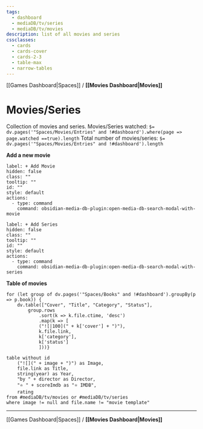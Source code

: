 ```yaml
---
tags:
  - dashboard
  - mediaDB/tv/series
  - mediaDB/tv/movies
description: list of all movies and series
cssclasses:
  - cards
  - cards-cover
  - cards-2-3
  - table-max
  - narrow-tables
---
```


[[Games Dashboard|Spaces]] / **[[Movies Dashboard|Movies]]**
# Movies/Series
Collection of movies and series.
Movies/Series watched: `$= dv.pages('"Spaces/Movies/Entries" and !#dashboard').where(page => page.watched ==true).length`
Total number of movies/series: `$= dv.pages('"Spaces/Movies/Entries" and !#dashboard').length`

**Add a new movie**

```meta-bind-button
label: + Add Movie
hidden: false
class: ""
tooltip: ""
id: ""
style: default
actions:
  - type: command
    command: obsidian-media-db-plugin:open-media-db-search-modal-with-movie
```

```meta-bind-button
label: + Add Series
hidden: false
class: ""
tooltip: ""
id: ""
style: default
actions:
  - type: command
    command: obsidian-media-db-plugin:open-media-db-search-modal-with-series
```

**Table of movies**
```dataviewjs
for (let group of dv.pages('"Spaces/Books" and !#dashboard').groupBy(p => p.book)) {
	dv.table(["Cover", "Title", "Category", "Status"], 
		group.rows 
			.sort(k => k.file.ctime, 'desc')
			.map(k => [
			("![|100](" + k['cover'] + ")"),
			k.file.link, 
			k['category'],
			k['status']
			]))}
```
```dataview
table without id 
	("![](" + image + ")") as Image,
	file.link as Title,
	string(year) as Year, 
	"by " + director as Director,
	"⭐ " + scoreImdb as "⭐ IMDB",
	rating
from #mediaDB/tv/movies or #mediaDB/tv/series  
where image != null and file.name != "movie template"
```

---
[[Games Dashboard|Spaces]] / **[[Movies Dashboard|Movies]]**